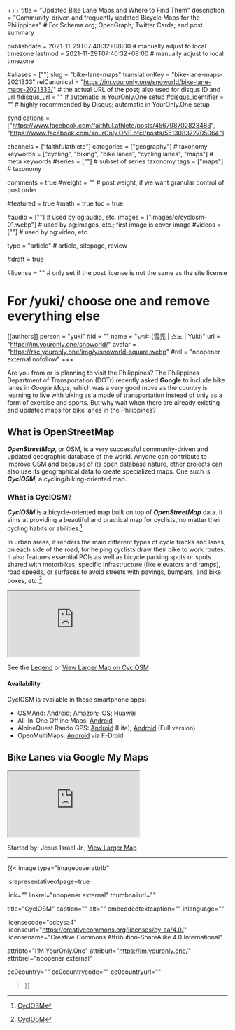 +++
title = "Updated Bike Lane Maps and Where to Find Them"
description = "Community-driven and frequently updated Bicycle Maps for the Philippines"                                                    # For Schema.org; OpenGraph; Twitter Cards; and post summary

publishdate = 2021-11-29T07:40:32+08:00                                        # manually adjust to local timezone
lastmod = 2021-11-29T07:40:32+08:00                                        # manually adjust to local timezone

#aliases = [""]
slug = "bike-lane-maps"
translationKey = "bike-lane-maps-2021333"
relCanonical = "https://im.youronly.one/snoworld/bike-lane-maps-2021333/"                                                   # the actual URL of the post; also used for disqus ID and url
#disqus_url = ""                                                    # automatic in YourOnly.One setup
#disqus_identifier = ""                                             # highly recommended by Disqus; automatic in YourOnly.One setup

syndications = ["https://www.facebook.com/faithful.athlete/posts/456798702823483", "https://www.facebook.com/YourOnly.ONE.ofcl/posts/551308372705064"]

channels = ["faithfulathlete"]
categories = ["geography"]                                                   # taxonomy
keywords = ["cycling", "biking", "bike lanes", "cycling lanes", "maps"]                                                     # meta keywords
#series = [""]                                                       # subset of series taxonomy
tags = ["maps"]                                                         # taxonomy

comments = true
#weight = ""                                                        # post weight, if we want granular control of post order

#featured = true
#math = true
toc = true

#audio = [""]                                                        # used by og:audio, etc.
images = ["images/c/cyclosm-01.webp"]                                                       # used by og:images, etc.; first image is cover image
#videos = [""]                                                       # used by og:video, etc.

type = "article"                                                           # article, sitepage, review

#draft = true

#license = ""                                                       # only set if the post license is not the same as the site license

# For /yuki/ choose one and remove everything else
[[authors]]
  person = "yuki"
  #id = ""
  name = "ᜌᜓᜃᜒ (雪亮 | 스노 | Yuki)"
  url = "https://im.youronly.one/snoworld/"
  avatar = "https://rsc.youronly.one/img/y/snoworld-square.webp"
  #rel = "noopener external nofollow"
+++

Are you from or is planning to visit the Philippines? The Philippines Department of Transportation (DOTr) recently asked **Google** to include bike lanes in *Google Maps*, which was a very good move as the country is learning to live with biking as a mode of transportation instead of only as a form of exercise and sports. But why wait when there are already existing and updated maps for bike lanes in the Philippines?

<!--more-->

## What is OpenStreetMap

***OpenStreetMap***, or OSM, is a very successful community-driven and updated geographic database of the world. Anyone can contribute to improve OSM and because of its open database nature, other projects can also use its geographical data to create specialized maps. One such is ***CyclOSM***, a cycling/biking-oriented map.

### What is CyclOSM?

***CyclOSM*** is a bicycle-oriented map built on top of ***OpenStreetMap*** data. It aims at providing a beautiful and practical map for cyclists, no matter their cycling habits or abilities.[^a]

In urban areas, it renders the main different types of cycle tracks and lanes, on each side of the road, for helping cyclists draw their bike to work routes. It also features essential POIs as well as bicycle parking spots or spots shared with motorbikes, specific infrastructure (like elevators and ramps), road speeds, or surfaces to avoid streets with pavings, bumpers, and bike boxes, etc.[^a]

[^a]: [CyclOSM](https://www.cyclosm.org)

<div class="responsive_embedframe"><iframe anonymous src="https://www.openstreetmap.org/export/embed.html?bbox=120.96642494201662%2C14.524183738283355%2C121.09156608581543%2C14.590560833157706&amp;layer=cyclosm" sandbox="allow-same-origin allow-scripts" allow="accelerometer; encrypted-media; gyroscope; picture-in-picture; fullscreen"></iframe></div>

See the [Legend](https://www.cyclosm.org/legend.html) or [View Larger Map on CyclOSM](https://www.cyclosm.org/#map=14/14.5597/121.0365/cyclosm)

#### Availability

CyclOSM is available in these smartphone apps:

- OSMAnd: [Android](https://play.google.com/store/apps/details?id=net.osmand.plus); [Amazon](http://www.amazon.com/gp/product/B00D0SEGMC/ref=mas_pm_OsmAnd-Maps-Navigation); [iOS](https://itunes.apple.com/app/apple-store/id934850257?pt=2123532&ct=WebSite&mt=8); [Huawei](https://appgallery.huawei.com/app/C101486545)
- All-In-One Offline Maps: [Android](https://play.google.com/store/apps/details?id=net.psyberia.offlinemaps)
- AlpineQuest Rando GPS: [Android](https://play.google.com/store/apps/details?id=psyberia.alpinequest.free) (Lite); [Android](https://play.google.com/store/apps/details?id=psyberia.alpinequest.full) (Full version)
- OpenMultiMaps: [Android](https://f-droid.org/packages/app.fedilab.openmaps/) via F-Droid

## Bike Lanes via Google My Maps

<div class="responsive_embedframe"><iframe anonymous src="https://www.google.com/maps/d/embed?mid=1MUEnacNSB60OpJQG0ViAnzJ6ECrA5z7p" sandbox="allow-same-origin allow-scripts" allow="accelerometer; encrypted-media; gyroscope; picture-in-picture; fullscreen"></iframe></div>

Started by: Jesus Israel Jr.; [View Larger Map](https://www.google.com/maps/d/viewer?mid=1MUEnacNSB60OpJQG0ViAnzJ6ECrA5z7p&ll=14.598237980859727%2C121.0651953487783&z=13)

---

{{< image
  type="imagecoverattrib"

  isrepresentativeofpage=true

  link=""
  linkrel="noopener external"
  thumbnailurl=""

  title="CyclOSM"
  caption=""
  alt=""
  embeddedtextcaption=""
  inlanguage=""

  licensecode="ccbysa4"
  licenseurl="https://creativecommons.org/licenses/by-sa/4.0/"
  licensename="Creative Commons Attribution-ShareAlike 4.0 International"

  attribto="I'M YourOnly.One"
  attriburl="https://im.youronly.one/"
  attribrel="noopener external"

  cc0country=""
  cc0countrycode=""
  cc0countryurl=""
>}}
